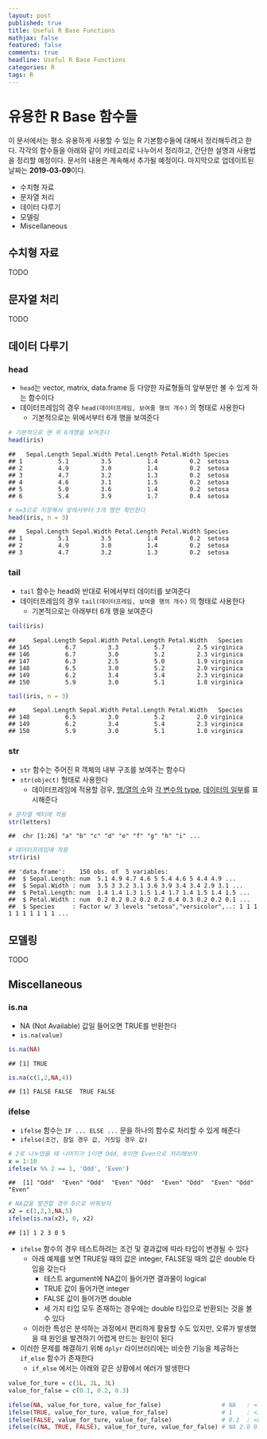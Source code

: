 ```yaml
---
layout: post
published: true
title: Useful R Base Functions
mathjax: false
featured: false
comments: true
headline: Useful R Base Functions
categories: R
tags: R
---
```


# 유용한 R Base 함수들

이 문서에서는 평소 유용하게 사용할 수 있는 R 기본함수들에 대해서 정리해두려고 한다. 
각각의 함수들을 아래와 같이 카테고리로 나누어서 정리하고, 간단한 설명과 사용법을 정리할 예정이다.
문서의 내용은 계속해서 추가될 예정이다. 마지막으로 업데이트된 날짜는 **2019-03-09**이다.

- 수치형 자료
- 문자열 처리
- 데이터 다루기
- 모델링
- Miscellaneous

## 수치형 자료

TODO

## 문자열 처리

TODO

## 데이터 다루기

### head

- `head`는 vector, matrix, data.frame 등 다양한 자료형들의 앞부분만 볼 수 있게 하는 함수이다
- 데이터프레임의 경우 `head(데이터프레임, 보여줄 행의 개수)` 의 형태로 사용한다
    - 기본적으로는 위에서부터 6개 행을 보여준다


```r
# 기본적으로 맨 위 6개행을 보여준다
head(iris)
```

```
##   Sepal.Length Sepal.Width Petal.Length Petal.Width Species
## 1          5.1         3.5          1.4         0.2  setosa
## 2          4.9         3.0          1.4         0.2  setosa
## 3          4.7         3.2          1.3         0.2  setosa
## 4          4.6         3.1          1.5         0.2  setosa
## 5          5.0         3.6          1.4         0.2  setosa
## 6          5.4         3.9          1.7         0.4  setosa
```


```r
# n=3으로 지정해서 앞에서부터 3개 행만 확인한다
head(iris, n = 3)
```

```
##   Sepal.Length Sepal.Width Petal.Length Petal.Width Species
## 1          5.1         3.5          1.4         0.2  setosa
## 2          4.9         3.0          1.4         0.2  setosa
## 3          4.7         3.2          1.3         0.2  setosa
```


### tail

- `tail` 함수는 head와 반대로 뒤에서부터 데이터를 보여준다
- 데이터프레임의 경우 `tail(데이터프레임, 보여줄 행의 개수)` 의 형태로 사용한다
    - 기본적으로는 아래부터 6개 행을 보여준다


```r
tail(iris)
```

```
##     Sepal.Length Sepal.Width Petal.Length Petal.Width   Species
## 145          6.7         3.3          5.7         2.5 virginica
## 146          6.7         3.0          5.2         2.3 virginica
## 147          6.3         2.5          5.0         1.9 virginica
## 148          6.5         3.0          5.2         2.0 virginica
## 149          6.2         3.4          5.4         2.3 virginica
## 150          5.9         3.0          5.1         1.8 virginica
```


```r
tail(iris, n = 3)
```

```
##     Sepal.Length Sepal.Width Petal.Length Petal.Width   Species
## 148          6.5         3.0          5.2         2.0 virginica
## 149          6.2         3.4          5.4         2.3 virginica
## 150          5.9         3.0          5.1         1.8 virginica
```


### str

- `str` 함수는 주어진 R 객체의 내부 구조를 보여주는 함수다
- `str(object)` 형태로 사용한다
    - 데이터프레임에 적용할 겅우, <u>행/열의 수</u>와 <u>각 변수의 type</u>, <u>데이터의 일부</u>를 표시해준다


```r
# 문자열 벡터에 적용
str(letters)
```

```
##  chr [1:26] "a" "b" "c" "d" "e" "f" "g" "h" "i" ...
```



```r
# 데이터프레임에 적용
str(iris)
```

```
## 'data.frame':	150 obs. of  5 variables:
##  $ Sepal.Length: num  5.1 4.9 4.7 4.6 5 5.4 4.6 5 4.4 4.9 ...
##  $ Sepal.Width : num  3.5 3 3.2 3.1 3.6 3.9 3.4 3.4 2.9 3.1 ...
##  $ Petal.Length: num  1.4 1.4 1.3 1.5 1.4 1.7 1.4 1.5 1.4 1.5 ...
##  $ Petal.Width : num  0.2 0.2 0.2 0.2 0.2 0.4 0.3 0.2 0.2 0.1 ...
##  $ Species     : Factor w/ 3 levels "setosa","versicolor",..: 1 1 1 1 1 1 1 1 1 1 ...
```

## 모델링

TODO

## Miscellaneous

### is.na

- NA (Not Available) 값일 들어오면 TRUE를 반환한다
- `is.na(value)`


```r
is.na(NA)
```

```
## [1] TRUE
```


```r
is.na(c(1,2,NA,4))
```

```
## [1] FALSE FALSE  TRUE FALSE
```


### ifelse

- `ifelse` 함수는 `IF ... ELSE ...` 문을 하나의 함수로 처리할 수 있게 해준다
- `ifelse(조건, 참일 경우 값, 거짓일 경우 값)`


```r
# 2로 나누었을 때 나머지가 1이면 Odd, 0이면 Even으로 처리해보자
x = 1:10
ifelse(x %% 2 == 1, 'Odd', 'Even')
```

```
##  [1] "Odd"  "Even" "Odd"  "Even" "Odd"  "Even" "Odd"  "Even" "Odd"  "Even"
```


```r
# NA값을 발견할 경우 0으로 바꿔보자
x2 = c(1,2,3,NA,5)
ifelse(is.na(x2), 0, x2)
```

```
## [1] 1 2 3 0 5
```

- `ifelse` 함수의 경우 테스트하려는 조건 및 결과값에 따라 타입이 변경될 수 있다
    - 아래 예제를 보면 TRUE일 때의 값은 integer, FALSE일 때의 값은 double 타입을 갖는다
        - 테스트 argument에 NA값이 들어가면 결과물이 logical
        - TRUE 값이 들어가면 integer
        - FALSE 값이 들어가면 double
        - 세 가지 타입 모두 존재하는 경우에는 double 타입으로 반환되는 것을 볼 수 있다
    - 이러한 특성은 분석하는 과정에서 편리하게 활용할 수도 있지만, 오류가 발생했을 때 원인을 발견하기 어렵게 만드는 원인이 된다
- 이러한 문제를 해결하기 위해 `dplyr` 라이브러리에는 비슷한 기능을 제공하는 `if_else` 함수가 존재한다
    - `if_else` 에서는 아래와 같은 상황에서 에러가 발생한다


```r
value_for_ture = c(1L, 2L, 3L)
value_for_false = c(0.1, 0.2, 0.3)

ifelse(NA, value_for_ture, value_for_false)                 # NA   : <logical>
ifelse(TRUE, value_for_ture, value_for_false)               # 1    : <integer>
ifelse(FALSE, value_for_ture, value_for_false)              # 0.1  : <double>
ifelse(c(NA, TRUE, FALSE), value_for_ture, value_for_false) # NA 2.0 0.3 : <double>
```
